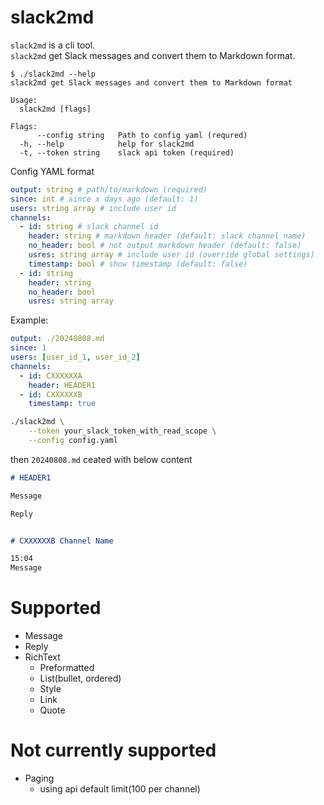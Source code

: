 # slack2md

`slack2md` is a cli tool.<br>
`slack2md` get Slack messages and convert them to Markdown format.

```
$ ./slack2md --help
slack2md get Slack messages and convert them to Markdown format

Usage:
  slack2md [flags]

Flags:
      --config string   Path to config yaml (requred)
  -h, --help            help for slack2md
  -t, --token string    slack api token (required)
```

Config YAML format

```yaml
output: string # path/to/markdown (required)
since: int # since x days ago (default: 1)
users: string array # include user id
channels:
  - id: string # slack channel id
    header: string # markdown header (default: slack channel name)
    no_header: bool # not output markdown header (default: false)
    usres: string array # include user id (override global settings)
    timestamp: bool # show timestamp (default: false)
  - id: string
    header: string
    no_header: bool
    usres: string array
```

Example:

```yaml
output: ./20240808.md
since: 1
users: [user_id_1, user_id_2]
channels:
  - id: CXXXXXXA
    header: HEADER1
  - id: CXXXXXXB
    timestamp: true
```

```sh
./slack2md \
    --token your_slack_token_with_read_scope \
    --config config.yaml
```

then `20240808.md` ceated with below content

```md
# HEADER1

Message

Reply


# CXXXXXXB Channel Name

15:04
Message
```

# Supported
- Message
- Reply
- RichText
  - Preformatted
  - List(bullet, ordered)
  - Style
  - Link
  - Quote

# Not currently supported
- Paging
  - using api default limit(100 per channel)